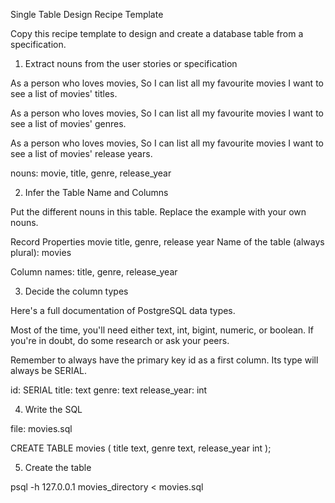 Single Table Design Recipe Template

Copy this recipe template to design and create a database table from a specification.

1. Extract nouns from the user stories or specification

As a person who loves movies,
So I can list all my favourite movies
I want to see a list of movies' titles.

As a person who loves movies,
So I can list all my favourite movies
I want to see a list of movies' genres.

As a person who loves movies,
So I can list all my favourite movies
I want to see a list of movies' release years.

nouns: movie, title, genre, release_year

2. Infer the Table Name and Columns

Put the different nouns in this table. Replace the example with your own nouns.

Record	Properties
movie	title, genre, release year
Name of the table (always plural): movies

Column names: title, genre, release_year

3. Decide the column types

Here's a full documentation of PostgreSQL data types.

Most of the time, you'll need either text, int, bigint, numeric, or boolean. If you're in doubt, do some research or ask your peers.

Remember to always have the primary key id as a first column. Its type will always be SERIAL.

id: SERIAL
title: text
genre: text
release_year: int


4. Write the SQL

file: movies.sql

CREATE TABLE movies (
    title text,
    genre text,
    release_year int
);

5. Create the table

psql -h 127.0.0.1 movies_directory < movies.sql